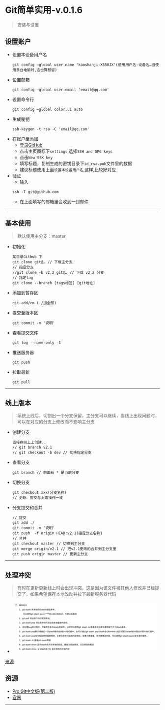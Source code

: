 #   Git简单实用-v.0.1.6

>   安装与设置

##  设置账户
-   设置本设备用户名
    ```
    git config –global user.name 'kaoshanji-X550JX'(使用用户名-设备名…当使用多台电脑时,这也算预留)
    ```
-   设置邮箱
    ```
    git config –global user.email 'email@qq.com'
    ```
-   设置命令行
    ```
    git config –global color.ui auto
    ```
-   生成秘钥
    ```
    ssh-keygen -t rsa -C 'email@qq.com'
    ```
-   在账户里添加
    -   [登录GitHub](https://github.com/)
    -   点击主页图标下`settings`,选择`SSH and GPG keys`
    -   点击`New SSK key`
    -   填写标题，复制生成的密钥目录下`id_rsa.pub`文件里的数据
    -   建议标题使用上面`设置本设备用户名`,这样,比较好对应
-   验证
    -   输入
    ```
    ssh -T git@github.com
    ```
    -   在上面填写的邮箱里会收到一封邮件

----

## 基本使用
>   默认使用主分支：master
-   初始化
    ```
    某目录Github 下 
    git clone git@… // 下载主分支
    // 指定分支
    //git clone -b v2.2 git@… // 下载 v2.2 分支
    // 指定tag
    git clone --branch [tags标签] [git地址]
    ```
-   添加到暂存区
    ```
    git add/rm (./加全部)
    ```
-   提交至版本区
    ```
    git commit -m '说明'
    ```
-   查看提交文件
    ```
    git log --name-only -1
    ```
-   推送服务器
    ```
    git push
    ```
-   拉取最新
    ```
    git pull
    ```

----

## 线上版本
>   系统上线后，切割出一个分支保留，主分支可以继续，当线上出现问题时，可以在对应的分支上修改而不影响主分支
-   创建分支
    ```
    直接在网上上创建..
    // git branch v2.1
    // git checkout -b dev // 切换指定分支
    ```
-   查看分支
    ```
    git branch // 前面有 * 是当前分支
    ```
-   切换分支
    ```
    git checkout xxx(分支名称)
    // 更新、提交与上面操作一致
    ```
-   分支提交和合并
    ```
    // 提交
    git add ./
    git commit -m '说明'
    git push  -f origin HEAD:v2.1(指定分支名称)
    // 合并
    git checkout master // 切换到主分支
    git merge origin/v2.1 // 把v2.1更改的合并到主分支里
    git push origin master // 更新主分支
    ```

----

##  处理冲突
>   有时在更新更新线上时会出现冲突，这是因为该文件被其他人修改并已经提交了，如果希望保存本地改动并拉下最新服务器代码

-   ![命令](images/20190118-212039.png)

[来源](https://www.cnblogs.com/huanyou/p/6654813.html)

##  资源
-   [Pro Git中文版(第二版)](https://progit.bootcss.com/)
-   [官网](https://git-scm.com/)

----